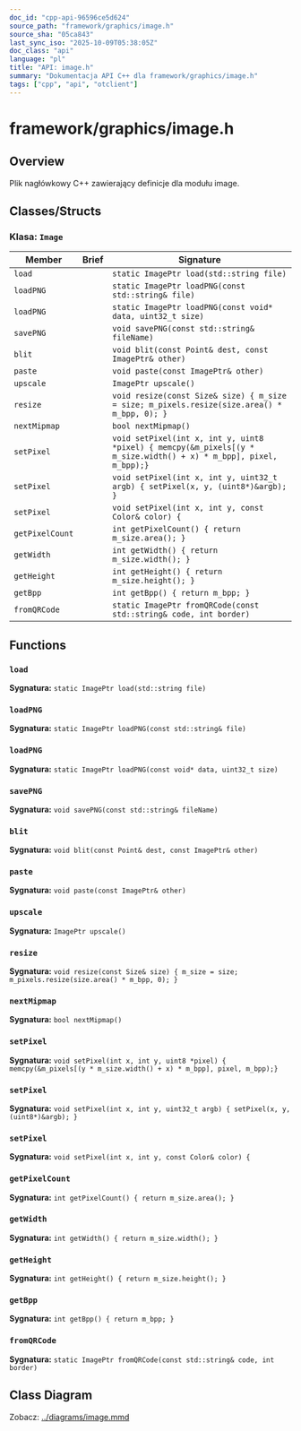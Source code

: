 ```yaml
---
doc_id: "cpp-api-96596ce5d624"
source_path: "framework/graphics/image.h"
source_sha: "05ca843"
last_sync_iso: "2025-10-09T05:38:05Z"
doc_class: "api"
language: "pl"
title: "API: image.h"
summary: "Dokumentacja API C++ dla framework/graphics/image.h"
tags: ["cpp", "api", "otclient"]
---
```


# framework/graphics/image.h

## Overview

Plik nagłówkowy C++ zawierający definicje dla modułu image.

## Classes/Structs

### Klasa: `Image`

| Member | Brief | Signature |
|--------|-------|-----------|
| `load` |  | `static ImagePtr load(std::string file)` |
| `loadPNG` |  | `static ImagePtr loadPNG(const std::string& file)` |
| `loadPNG` |  | `static ImagePtr loadPNG(const void* data, uint32_t size)` |
| `savePNG` |  | `void savePNG(const std::string& fileName)` |
| `blit` |  | `void blit(const Point& dest, const ImagePtr& other)` |
| `paste` |  | `void paste(const ImagePtr& other)` |
| `upscale` |  | `ImagePtr upscale()` |
| `resize` |  | `void resize(const Size& size) { m_size = size; m_pixels.resize(size.area() * m_bpp, 0); }` |
| `nextMipmap` |  | `bool nextMipmap()` |
| `setPixel` |  | `void setPixel(int x, int y, uint8 *pixel) { memcpy(&m_pixels[(y * m_size.width() + x) * m_bpp], pixel, m_bpp);}` |
| `setPixel` |  | `void setPixel(int x, int y, uint32_t argb) { setPixel(x, y, (uint8*)&argb); }` |
| `setPixel` |  | `void setPixel(int x, int y, const Color& color) {` |
| `getPixelCount` |  | `int getPixelCount() { return m_size.area(); }` |
| `getWidth` |  | `int getWidth() { return m_size.width(); }` |
| `getHeight` |  | `int getHeight() { return m_size.height(); }` |
| `getBpp` |  | `int getBpp() { return m_bpp; }` |
| `fromQRCode` |  | `static ImagePtr fromQRCode(const std::string& code, int border)` |

## Functions

### `load`

**Sygnatura:** `static ImagePtr load(std::string file)`

### `loadPNG`

**Sygnatura:** `static ImagePtr loadPNG(const std::string& file)`

### `loadPNG`

**Sygnatura:** `static ImagePtr loadPNG(const void* data, uint32_t size)`

### `savePNG`

**Sygnatura:** `void savePNG(const std::string& fileName)`

### `blit`

**Sygnatura:** `void blit(const Point& dest, const ImagePtr& other)`

### `paste`

**Sygnatura:** `void paste(const ImagePtr& other)`

### `upscale`

**Sygnatura:** `ImagePtr upscale()`

### `resize`

**Sygnatura:** `void resize(const Size& size) { m_size = size; m_pixels.resize(size.area() * m_bpp, 0); }`

### `nextMipmap`

**Sygnatura:** `bool nextMipmap()`

### `setPixel`

**Sygnatura:** `void setPixel(int x, int y, uint8 *pixel) { memcpy(&m_pixels[(y * m_size.width() + x) * m_bpp], pixel, m_bpp);}`

### `setPixel`

**Sygnatura:** `void setPixel(int x, int y, uint32_t argb) { setPixel(x, y, (uint8*)&argb); }`

### `setPixel`

**Sygnatura:** `void setPixel(int x, int y, const Color& color) {`

### `getPixelCount`

**Sygnatura:** `int getPixelCount() { return m_size.area(); }`

### `getWidth`

**Sygnatura:** `int getWidth() { return m_size.width(); }`

### `getHeight`

**Sygnatura:** `int getHeight() { return m_size.height(); }`

### `getBpp`

**Sygnatura:** `int getBpp() { return m_bpp; }`

### `fromQRCode`

**Sygnatura:** `static ImagePtr fromQRCode(const std::string& code, int border)`

## Class Diagram

Zobacz: [../diagrams/image.mmd](../diagrams/image.mmd)
